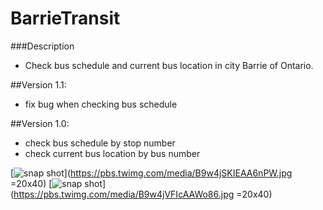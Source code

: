 BarrieTransit
================

###Description
- Check bus schedule and current bus location in city Barrie of Ontario.

##Version 1.1:
- fix bug when checking bus schedule

##Version 1.0:
- check bus schedule by stop number
- check current bus location by bus number

[![snap shot](https://pbs.twimg.com/media/B9w4jSKIEAA6nPW.jpg)](https://pbs.twimg.com/media/B9w4jSKIEAA6nPW.jpg =20x40)
[![snap shot](https://pbs.twimg.com/media/B9w4jVFIcAAWo86.jpg)](https://pbs.twimg.com/media/B9w4jVFIcAAWo86.jpg =20x40)